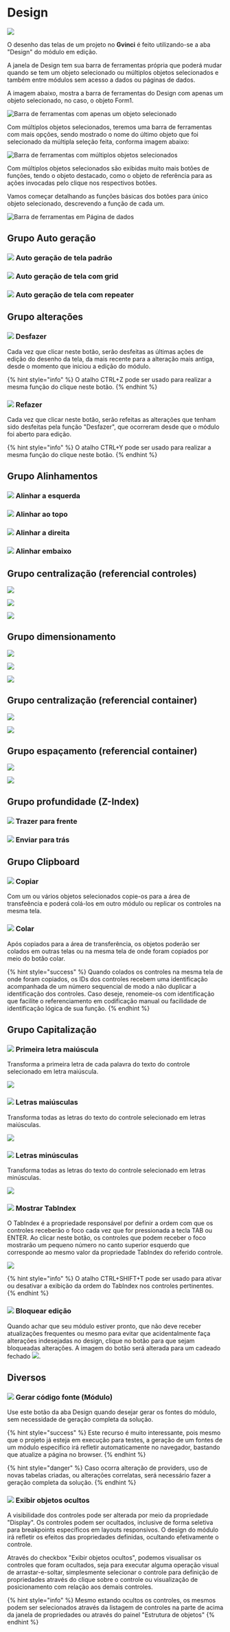 # Design

![](../../../../.gitbook/assets/image%20%28134%29.png)

O desenho das telas de um projeto no **Gvinci** é feito utilizando-se a aba "Design" do módulo em edição. 

A janela de Design tem sua barra de ferramentas própria que poderá mudar quando se tem um objeto selecionado ou múltiplos objetos selecionados e também entre módulos sem acesso a dados ou páginas de dados.

A imagem abaixo, mostra a barra de ferramentas do Design com apenas um objeto selecionado, no caso, o objeto Form1.

![Barra de ferramentas com apenas um objeto selecionado](../../../../.gitbook/assets/image%20%28128%29.png)

Com múltiplos objetos selecionados, teremos uma barra de ferramentas com mais opções, sendo mostrado o nome do último objeto que foi selecionado da múltipla seleção feita, conforma imagem abaixo:

![Barra de ferramentas com m&#xFA;ltiplos objetos selecionados](../../../../.gitbook/assets/image%20%28113%29.png)

Com múltiplos objetos selecionados são exibidas muito mais botões de funções, tendo o objeto destacado, como o objeto de referência para as ações invocadas pelo clique nos respectivos botões.

Vamos começar detalhando as funções básicas dos botões para único objeto selecionado, descrevendo a função de cada um.

![Barra de ferramentas em  P&#xE1;gina de dados](../../../../.gitbook/assets/image%20%28167%29.png)

## Grupo Auto geração

### ![](../../../../.gitbook/assets/image%20%28168%29.png) Auto geração de tela padrão

### ![](../../../../.gitbook/assets/image%20%28161%29.png) Auto geração de tela com grid

### ![](../../../../.gitbook/assets/image%20%28162%29.png) Auto geração de tela com repeater

## Grupo alterações

### ![](../../../../.gitbook/assets/image%20%28122%29.png) Desfazer

Cada vez que clicar neste botão, serão desfeitas as últimas ações de edição do desenho da tela, da mais recente para a alteração mais antiga, desde o momento que iniciou a edição do módulo.

{% hint style="info" %}
O atalho CTRL+Z pode ser usado para realizar a mesma função do clique neste botão.
{% endhint %}

### ![](../../../../.gitbook/assets/image%20%28133%29.png) Refazer

Cada vez que clicar neste botão, serão refeitas as alterações que tenham sido desfeitas pela função "Desfazer", que ocorreram desde que o módulo foi aberto para edição.

{% hint style="info" %}
O atalho CTRL+Y pode ser usado para realizar a mesma função do clique neste botão.
{% endhint %}

## Grupo Alinhamentos

### ![](../../../../.gitbook/assets/image%20%28170%29.png) Alinhar a esquerda

### ![](../../../../.gitbook/assets/image%20%28163%29.png) Alinhar ao topo

### ![](../../../../.gitbook/assets/image%20%28159%29.png) Alinhar a direita

### ![](../../../../.gitbook/assets/image%20%28160%29.png) Alinhar embaixo

## Grupo centralização \(referencial controles\)

![](../../../../.gitbook/assets/image%20%28175%29.png)

![](../../../../.gitbook/assets/image%20%28175%29.png) 

![](../../../../.gitbook/assets/image%20%28158%29.png)

## Grupo dimensionamento

![](../../../../.gitbook/assets/image%20%28164%29.png)

![](../../../../.gitbook/assets/image%20%28166%29.png)

![](../../../../.gitbook/assets/image%20%28171%29.png)

## Grupo centralização \(referencial container\)

![](../../../../.gitbook/assets/image%20%28165%29.png)

![](../../../../.gitbook/assets/image%20%28172%29.png)

## Grupo espaçamento \(referencial container\)

![](../../../../.gitbook/assets/image%20%28174%29.png)

![](../../../../.gitbook/assets/image%20%28169%29.png)

## Grupo profundidade \(Z-Index\)

### ![](../../../../.gitbook/assets/image%20%28148%29.png) Trazer para frente

### ![](../../../../.gitbook/assets/image%20%28132%29.png) Enviar para trás

## Grupo Clipboard

### ![](../../../../.gitbook/assets/image%20%28140%29.png) Copiar

Com um ou vários objetos selecionados copie-os para a área de transfeência e poderá colá-los em outro módulo ou replicar os controles na mesma tela.

### ![](../../../../.gitbook/assets/image%20%28130%29.png) Colar

Após copiados para a área de transferência, os objetos poderão ser colados em outras telas ou na mesma tela de onde foram copiados por meio do botão colar.

{% hint style="success" %}
Quando colados os controles na mesma tela de onde foram copiados, os IDs dos controles recebem uma identificação acompanhada de um número sequencial de modo a não duplicar a identificação dos controles. Caso deseje, renomeie-os com identificação que facilite o referenciamento em codificação manual ou facilidade de identificação lógica de sua função.
{% endhint %}

## Grupo Capitalização

### ![](../../../../.gitbook/assets/image%20%28119%29.png) Primeira letra maiúscula

Transforma a primeira letra de cada palavra do texto do controle selecionado em letra maiúscula.

![](../../../../.gitbook/assets/image%20%28180%29.png)

### ![](../../../../.gitbook/assets/image%20%28139%29.png) Letras maiúsculas

Transforma todas as letras do texto do controle selecionado em letras maiúsculas.

![](../../../../.gitbook/assets/image%20%28178%29.png)

### ![](../../../../.gitbook/assets/image%20%28123%29.png) Letras minúsculas

Transforma todas as letras do texto do controle selecionado em letras minúsculas.

![](../../../../.gitbook/assets/image%20%28177%29.png)

### ![](../../../../.gitbook/assets/image%20%28124%29.png) Mostrar TabIndex

O TabIndex é a propriedade responsável por definir a ordem com que os controles receberão o foco cada vez que for pressionada a tecla TAB ou ENTER. Ao clicar neste botão, os controles que podem receber o foco mostrarão um pequeno número no canto superior esquerdo que corresponde ao mesmo valor da propriedade TabIndex do referido controle.

![](../../../../.gitbook/assets/image%20%28176%29.png)

{% hint style="info" %}
O atalho CTRL+SHIFT+T pode ser usado para ativar ou desativar a exibição da ordem do TabIndex nos controles pertinentes.
{% endhint %}

### ![](../../../../.gitbook/assets/image%20%28143%29.png) Bloquear edição

Quando achar que seu módulo estiver pronto, que não deve receber atualizações frequentes ou mesmo para evitar que acidentalmente faça alterações indesejadas no design, clique no botão para que sejam bloqueadas alterações. A imagem do botão será alterada para um cadeado fechado ![](../../../../.gitbook/assets/image%20%28179%29.png).

## Diversos

### ![](../../../../.gitbook/assets/image%20%28147%29.png) Gerar código fonte \(Módulo\)

Use este botão da aba Design quando desejar gerar os fontes do módulo, sem necessidade de geração completa da solução.

{% hint style="success" %}
Este recurso é muito interessante, pois mesmo que o projeto já esteja em execução para testes, a geração de um fontes de um módulo específico irá refletir automaticamente no navegador, bastando que atualize a página no browser.
{% endhint %}

{% hint style="danger" %}
Caso ocorra alteração de providers, uso de novas tabelas criadas, ou alterações correlatas,  será necessário fazer a geração completa da solução.
{% endhint %}

### ![](../../../../.gitbook/assets/image%20%28137%29.png) Exibir objetos ocultos

A visibilidade dos controles pode ser alterada por meio da propriedade "Display". Os controles podem ser ocultados, inclusive de forma seletiva para breakpoints específicos em layouts responsivos. O design do módulo irá refletir os efeitos das propriedades definidas, ocultando efetivamente o controle.

Através do checkbox "Exibir objetos ocultos", podemos visualisar os controles que foram ocultados, seja para executar alguma operação visual de arrastar-e-soltar, simplesmente selecionar o controle para definição de propriedades através do clique sobre o controle ou visualização de posicionamento com relação aos demais controles.

{% hint style="info" %}
Mesmo estando ocultos os controles, os mesmos podem ser selecionados através da listagem de controles na parte de acima da janela de propriedades ou através do painel "Estrutura de objetos"
{% endhint %}




